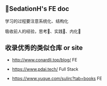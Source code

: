 ## 🥳SedationH's FE doc

学习的过程要注意系统化、结构化

吸收前人的经验，思考🤔、实践🧐、内化💪



## 收录优秀的类似仓库 or site

- http://www.conardli.top/blog/ FE

- https://www.pdai.tech/ Full Stack

- https://www.yuque.com/sulirc?tab=books FE